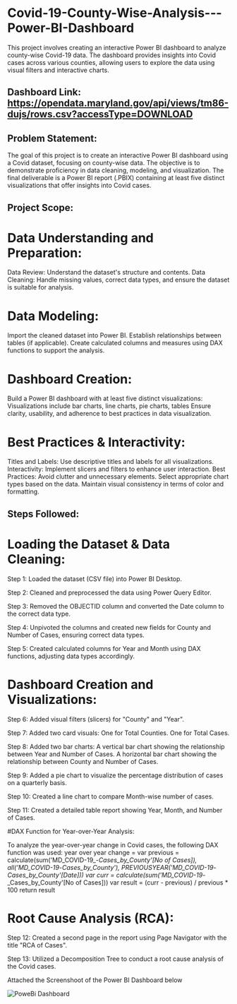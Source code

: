 # Covid-19-County-Wise-Analysis---Power-BI-Dashboard
This project involves creating an interactive Power BI dashboard to analyze county-wise Covid-19 data. The dashboard provides insights into Covid cases across various counties, allowing users to explore the data using visual filters and interactive charts.

## Dashboard Link: https://opendata.maryland.gov/api/views/tm86-dujs/rows.csv?accessType=DOWNLOAD

## Problem Statement:

The goal of this project is to create an interactive Power BI dashboard using a Covid dataset, focusing on county-wise data. The objective is to demonstrate proficiency in data cleaning, modeling, and visualization. The final deliverable is a Power BI report (.PBIX) containing at least five distinct visualizations that offer insights into Covid cases.

## Project Scope:

# Data Understanding and Preparation:

Data Review: Understand the dataset's structure and contents.
Data Cleaning: Handle missing values, correct data types, and ensure the dataset is suitable for analysis.

# Data Modeling:

Import the cleaned dataset into Power BI.
Establish relationships between tables (if applicable).
Create calculated columns and measures using DAX functions to support the analysis.

# Dashboard Creation:

Build a Power BI dashboard with at least five distinct visualizations:
Visualizations include bar charts, line charts, pie charts, tables
Ensure clarity, usability, and adherence to best practices in data visualization.

# Best Practices & Interactivity:

Titles and Labels: Use descriptive titles and labels for all visualizations.
Interactivity: Implement slicers and filters to enhance user interaction.
Best Practices:
Avoid clutter and unnecessary elements.
Select appropriate chart types based on the data.
Maintain visual consistency in terms of color and formatting.

## Steps Followed:

# Loading the Dataset & Data Cleaning:

Step 1: Loaded the dataset (CSV file) into Power BI Desktop.

Step 2: Cleaned and preprocessed the data using Power Query Editor.

Step 3: Removed the OBJECTID column and converted the Date column to the correct data type.

Step 4: Unpivoted the columns and created new fields for County and Number of Cases, ensuring correct data types.

Step 5: Created calculated columns for Year and Month using DAX functions, adjusting data types accordingly.

# Dashboard Creation and Visualizations:

Step 6: Added visual filters (slicers) for "County" and "Year".

Step 7: Added two card visuals:
           One for Total Counties.
           One for Total Cases.

Step 8: Added two bar charts:
         A vertical bar chart showing the relationship between Year and Number of Cases.
         A horizontal bar chart showing the relationship between County and Number of Cases.

Step 9: Added a pie chart to visualize the percentage distribution of cases on a quarterly basis.

Step 10: Created a line chart to compare Month-wise number of cases.

Step 11: Created a detailed table report showing Year, Month, and Number of Cases.

#DAX Function for Year-over-Year Analysis:

To analyze the year-over-year change in Covid cases, the following DAX function was used:
        year over year change = var previous = calculate(sum('MD_COVID-19_-_Cases_by_County'[No of Cases]), 
                                all('MD_COVID-19_-_Cases_by_County'), 
                                PREVIOUSYEAR('MD_COVID-19_-_Cases_by_County'[Date]))
                     var curr = calculate(sum('MD_COVID-19_-_Cases_by_County'[No of Cases]))
                   var result = (curr - previous) / previous * 100
                   return result

# Root Cause Analysis (RCA):

Step 12: Created a second page in the report using Page Navigator with the title "RCA of Cases".

Step 13: Utilized a Decomposition Tree to conduct a root cause analysis of the Covid cases.

Attached the Screenshoot of the Power BI Dashboard below

![PoweBi Dashboard](https://github.com/user-attachments/assets/f67f5d24-f309-4253-be76-abdd1e9da925)





